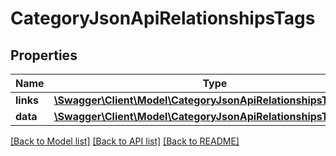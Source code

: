 # CategoryJsonApiRelationshipsTags

## Properties
Name | Type | Description | Notes
------------ | ------------- | ------------- | -------------
**links** | [**\Swagger\Client\Model\CategoryJsonApiRelationshipsTagsLinks**](CategoryJsonApiRelationshipsTagsLinks.md) |  | [optional] 
**data** | [**\Swagger\Client\Model\CategoryJsonApiRelationshipsTagsData[]**](CategoryJsonApiRelationshipsTagsData.md) |  | [optional] 

[[Back to Model list]](../../README.md#documentation-for-models) [[Back to API list]](../../README.md#documentation-for-api-endpoints) [[Back to README]](../../README.md)

